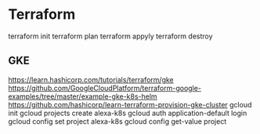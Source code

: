 # Terraform

terraform init
terraform plan
terraform appyly
terraform destroy


## GKE
https://learn.hashicorp.com/tutorials/terraform/gke
https://github.com/GoogleCloudPlatform/terraform-google-examples/tree/master/example-gke-k8s-helm
https://github.com/hashicorp/learn-terraform-provision-gke-cluster
gcloud init
gcloud projects create alexa-k8s
gcloud auth application-default login
gcloud config set project alexa-k8s
gcloud config get-value project
